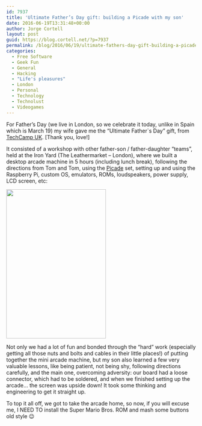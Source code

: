 ```yaml
---
id: 7937
title: 'Ultimate Father’s Day gift: building a Picade with my son'
date: 2016-06-19T13:31:48+00:00
author: Jorge Cortell
layout: post
guid: https://blog.cortell.net/?p=7937
permalink: /blog/2016/06/19/ultimate-fathers-day-gift-building-a-picade-with-my-son/
categories:
  - Free Software
  - Geek Fun
  - General
  - Hacking
  - "Life's pleasures"
  - London
  - Personal
  - Technology
  - Technolust
  - Videogames
---
```

For Father’s Day (we live in London, so we celebrate it today, unlike in Spain which is March 19) my wife gave me the “Ultimate Father`s Day” gift, from <a href="https://www.techcamp.org.uk/ultimatedad" target="_blank">TechCamp UK</a>. [Thank you, love!]

It consisted of a workshop with other father-son / father-daughter “teams”, held at the Iron Yard (The Leathermarket – London), where we built a desktop arcade machine in 5 hours (including lunch break), following the directions from Tom and Tom, using the <a href="https://shop.pimoroni.com/collections/picade-and-arcade" target="_blank">Picade</a> set, setting up and using the Raspberry Pi, custom OS, emulators, ROMs, loudspeakers, power supply, LCD screen, etc:

<img class="aligncenter" src="https://www.techcamp.org.uk/images/events/Picade3.jpg" width="265" height="396" />

Not only we had a lot of fun and bonded through the “hard” work (especially getting all those nuts and bolts and cables in their little places!) of putting together the mini arcade machine, but my son also learned a few very valuable lessons, like being patient, not being shy, following directions carefully, and the main one, overcoming adversity: our board had a loose connector, which had to be soldered, and when we finished setting up the arcade… the screen was upside down! It took some thinking and engineering to get it straight up.

To top it all off, we got to take the arcade home, so now, if you will excuse me, I NEED TO install the Super Mario Bros. ROM and mash some buttons old style 😉
